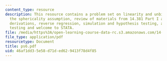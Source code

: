 ```yaml
---
content_type: resource
description: This resource contains a problem set on linearity and unbiasedness, violating
  the sphericality assumption, review of materials from 14.381 Part I and some key
  derivations, reverse regression, simulation and hypothesis testing, and simple regression
  testing and welcome to STATA.
file: /media/https%3A/open-learning-course-data-rc.s3.amazonaws.com/14-381-statistical-method-in-economics-fall-2006/46af1dd35e58d71ded629413f78d4f85_ps6.pdf
file_type: application/pdf
resourcetype: Document
title: ps6.pdf
uid: 46af1dd3-5e58-d71d-ed62-9413f78d4f85
---
```

